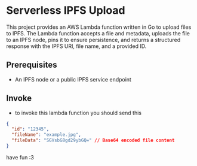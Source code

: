 # Serverless IPFS Upload

This project provides an AWS Lambda function written in Go to upload files to IPFS. The Lambda function accepts a file and metadata, uploads the file to an IPFS node, pins it to ensure persistence, and returns a structured response with the IPFS URI, file name, and a provided ID.

## Prerequisites

- An IPFS node or a public IPFS service endpoint

## Invoke

- to invoke this lambda function you should send this

```json
{
  "id": "12345",
  "fileName": "example.jpg",
  "fileData": "SGVsbG8gd29ybGQ=" // Base64 encoded file content
}
```

have fun :3
